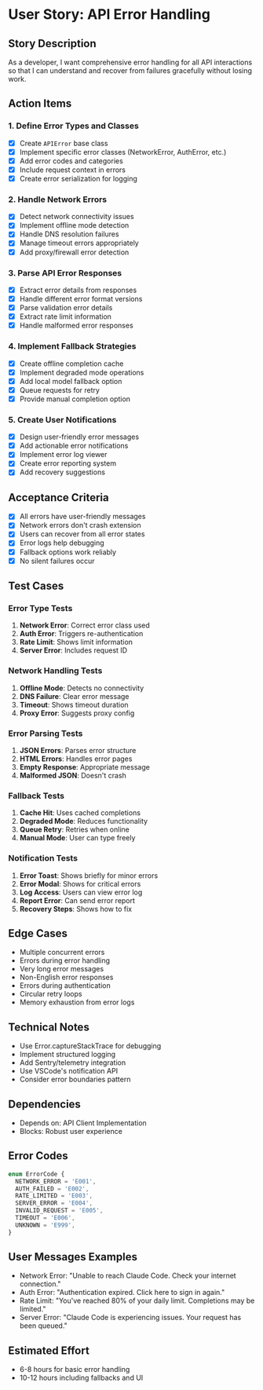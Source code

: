# User Story: API Error Handling

## Story Description

As a developer, I want comprehensive error handling for all API interactions so that I can understand and recover from failures gracefully without losing work.

## Action Items

### 1. Define Error Types and Classes

- [x] Create `APIError` base class
- [x] Implement specific error classes (NetworkError, AuthError, etc.)
- [x] Add error codes and categories
- [x] Include request context in errors
- [x] Create error serialization for logging

### 2. Handle Network Errors

- [x] Detect network connectivity issues
- [x] Implement offline mode detection
- [x] Handle DNS resolution failures
- [x] Manage timeout errors appropriately
- [x] Add proxy/firewall error detection

### 3. Parse API Error Responses

- [x] Extract error details from responses
- [x] Handle different error format versions
- [x] Parse validation error details
- [x] Extract rate limit information
- [x] Handle malformed error responses

### 4. Implement Fallback Strategies

- [x] Create offline completion cache
- [x] Implement degraded mode operations
- [x] Add local model fallback option
- [x] Queue requests for retry
- [x] Provide manual completion option

### 5. Create User Notifications

- [x] Design user-friendly error messages
- [x] Add actionable error notifications
- [x] Implement error log viewer
- [x] Create error reporting system
- [x] Add recovery suggestions

## Acceptance Criteria

- [x] All errors have user-friendly messages
- [x] Network errors don't crash extension
- [x] Users can recover from all error states
- [x] Error logs help debugging
- [x] Fallback options work reliably
- [x] No silent failures occur

## Test Cases

### Error Type Tests

1. **Network Error**: Correct error class used
2. **Auth Error**: Triggers re-authentication
3. **Rate Limit**: Shows limit information
4. **Server Error**: Includes request ID

### Network Handling Tests

1. **Offline Mode**: Detects no connectivity
2. **DNS Failure**: Clear error message
3. **Timeout**: Shows timeout duration
4. **Proxy Error**: Suggests proxy config

### Error Parsing Tests

1. **JSON Errors**: Parses error structure
2. **HTML Errors**: Handles error pages
3. **Empty Response**: Appropriate message
4. **Malformed JSON**: Doesn't crash

### Fallback Tests

1. **Cache Hit**: Uses cached completions
2. **Degraded Mode**: Reduces functionality
3. **Queue Retry**: Retries when online
4. **Manual Mode**: User can type freely

### Notification Tests

1. **Error Toast**: Shows briefly for minor errors
2. **Error Modal**: Shows for critical errors
3. **Log Access**: Users can view error log
4. **Report Error**: Can send error report
5. **Recovery Steps**: Shows how to fix

## Edge Cases

- Multiple concurrent errors
- Errors during error handling
- Very long error messages
- Non-English error responses
- Errors during authentication
- Circular retry loops
- Memory exhaustion from error logs

## Technical Notes

- Use Error.captureStackTrace for debugging
- Implement structured logging
- Add Sentry/telemetry integration
- Use VSCode's notification API
- Consider error boundaries pattern

## Dependencies

- Depends on: API Client Implementation
- Blocks: Robust user experience

## Error Codes

```typescript
enum ErrorCode {
  NETWORK_ERROR = 'E001',
  AUTH_FAILED = 'E002',
  RATE_LIMITED = 'E003',
  SERVER_ERROR = 'E004',
  INVALID_REQUEST = 'E005',
  TIMEOUT = 'E006',
  UNKNOWN = 'E999',
}
```

## User Messages Examples

- Network Error: "Unable to reach Claude Code. Check your internet connection."
- Auth Error: "Authentication expired. Click here to sign in again."
- Rate Limit: "You've reached 80% of your daily limit. Completions may be limited."
- Server Error: "Claude Code is experiencing issues. Your request has been queued."

## Estimated Effort

- 6-8 hours for basic error handling
- 10-12 hours including fallbacks and UI
